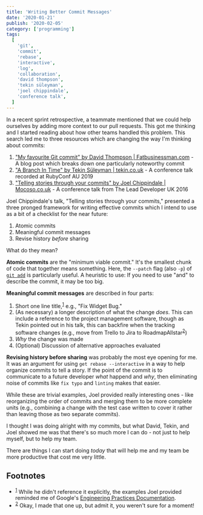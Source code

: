 ```yaml
---
title: 'Writing Better Commit Messages'
date: '2020-01-21'
publish: '2020-02-05'
category: ['programming']
tags:
  [
    'git',
    'commit',
    'rebase',
    'interactive',
    'log',
    'collaboration',
    'david thompson',
    'tekin süleyman',
    'joel chippindale',
    'conference talk',
  ]
---
```


In a recent sprint retrospective, a teammate mentioned that we could help ourselves by adding more context to our pull requests. This got me thinking and I started reading about how other teams handled this problem. This search led me to three resources which are changing the way I'm thinking about commits:

1. ["My favourite Git commit" by David Thompson | Fatbusinessman.com](https://fatbusinessman.com/2019/my-favourite-git-commit) - A blog post which breaks down one particularly noteworthy commit
2. ["A Branch In Time" by Tekin Süleyman | tekin.co.uk](https://tekin.co.uk/2019/02/a-talk-about-revision-histories) - A conference talk recorded at RubyConf AU 2019
3. ["Telling stories through your commits" by Joel Chippindale | Mocoso.co.uk](https://blog.mocoso.co.uk/talks/2015/01/12/telling-stories-through-your-commits/) - A conference talk from The Lead Developer UK 2016

Joel Chippindale's talk, "Telling stories through your commits," presented a three pronged framework for writing effective commits which I intend to use as a bit of a checklist for the near future:

1. Atomic commits
2. Meaningful commit messages
3. Revise history _before_ sharing

What do they mean?

**Atomic commits** are the "minimum viable commit." It's the smallest chunk of code that together means something. Here, the `--patch` flag (also `-p`) of [`git add`](https://git-scm.com/docs/git-add) is particularly useful. A heuristic to use: If you need to use "and" to describe the commit, it may be too big.

**Meaningful commit messages** are described in four parts:

1. Short one line title,<sup>[1](#footnotes)</sup><a id="fn1"></a> e.g., "Fix Widget Bug."
2. (As necessary) a longer description of what the change _does_. This can include a reference to the project management software, though as Tekin pointed out in his talk, this can backfire when the tracking software changes (e.g., move from Trello to Jira to RoadmapAllstar<sup>[2](#footnoes)</sup><a id="fn2"></a>)
3. _Why_ the change was made
4. (Optional) Discussion of alternative approaches evaluated

**Revising history before sharing** was probably the most eye opening for me. It was an argument for using `get rebase --interactive` in a way to help organize commits to tell a story. If the point of the commit is to communicate to a future developer _what_ happend and _why_, then eliminating noise of commits like `fix typo` and `linting` makes that easier.

While these are trivial examples, Joel provided really interesting ones - like reorganizing the order of commits and merging them to be more complete units (e.g., combining a change with the test case written to cover it rather than leaving those as two separate commits).

I thought I was doing alright with my commits, but what David, Tekin, and Joel showed me was that there's so much more I can do - not just to help myself, but to help my team.

There are things I can start doing _today_ that will help me and my team be more productive that cost me very little.

## Footnotes

- <sup>[1](#fn1)</sup> While he didn't reference it explicitly, the examples Joel provided reminded me of Google's [Engineering Practices Documentation](https://google.github.io/eng-practices/).
- <sup>[2](#fn2)</sup> Okay, I made that one up, but admit it, you weren't sure for a moment!
